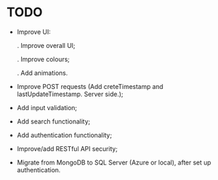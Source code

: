 # TODO

- Improve UI:

  . Improve overall UI;

  . Improve colours;

  . Add animations.

- Improve POST requests (Add creteTimestamp and lastUpdateTimestamp. Server side.);

- Add input validation;

- Add search functionality;

- Add authentication functionality;

- Improve/add RESTful API security;

- Migrate from MongoDB to SQL Server (Azure or local), after set up authentication.
